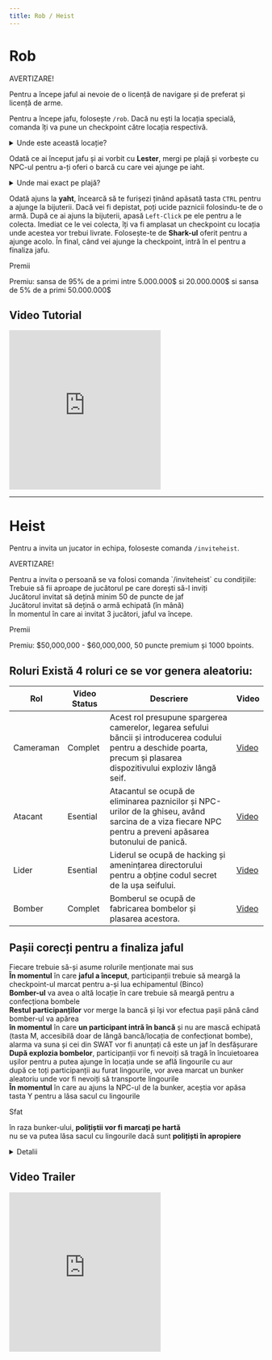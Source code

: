 ```yaml
---
title: Rob / Heist
---
```


# Rob

<div class="warning-container">
    <p class="title">AVERTIZARE!</p>
    <p class="description">
        Pentru a începe jaful ai nevoie de o licență de navigare și de preferat și licență de arme.
    </p>
</div>

Pentru a începe jafu, folosește `/rob`. Dacă nu ești la locația specială, comanda îți va pune un checkpoint către locația respectivă.


<details class="details custom-block">
    <summary>Unde este această locație?</summary>
    <p>![rob](https://i.imgur.com/CdrtgAs.png "locatie")</p>
</details>

Odată ce ai început jafu și ai vorbit cu **Lester**, mergi pe plajă și vorbește cu NPC-ul pentru a-ți oferi o barcă cu care vei ajunge pe iaht.

<details class="details custom-block">
    <summary>Unde mai exact pe plajă?</summary>
    <p>![rob](https://i.imgur.com/ZGYTsNk.png "Locatie plaja")</p>
</details>

Odată ajuns la **yaht**, încearcă să te furișezi ținând apăsată tasta `CTRL` pentru a ajunge la bijuterii.
Dacă vei fi depistat, poți ucide paznicii folosindu-te de o armă.
După ce ai ajuns la bijuterii, apasă `Left-Click` pe ele pentru a le colecta.
Imediat ce le vei colecta, îți va fi amplasat un checkpoint cu locația unde acestea vor trebui livrate.
Folosește-te de **Shark-ul** oferit pentru a ajunge acolo. 
În final, când vei ajunge la checkpoint, intră în el pentru a finaliza jafu.

<div class="important-container">
    <p class="title">Premii</p>
    <p class="description">Premiu: sansa de 95% de a primi intre 5.000.000$ si 20.000.000$ si sansa de 5% de a primi 50.000.000$</p>
</div>

## Video Tutorial 
<iframe height="315" src="https://www.youtube.com/embed/zXyVAhWTKow?si=I89cc4iy7QyYF2VX&amp;controls=0&rel=0&showinfo=0" title="YouTube video player" frameborder="0" allow="accelerometer; autoplay; clipboard-write; encrypted-media; gyroscope; picture-in-picture; web-share" allowfullscreen></iframe>
<br> <hr>


# Heist

Pentru a invita un jucator in echipa, foloseste comanda `/inviteheist`.

<div class="warning-container">
    <p class="title">AVERTIZARE!</p>
    <p class="description">
        Pentru a invita o persoană se va folosi comanda `/inviteheist` cu condițiile: <br>
        Trebuie să fii aproape de jucătorul pe care dorești să-l inviți <br>
        Jucătorul invitat să dețină minim 50 de puncte de jaf <br>
        Jucătorul invitat să dețină o armă echipată (în mână) <br>
        În momentul în care ai invitat 3 jucători, jaful va începe. <br>
    </p>
</div>


<div class="important-container">
    <p class="title">Premii</p>
    <p class="description">Premiu: $50,000,000 - $60,000,000, 50 puncte premium și 1000 bpoints.</p>
</div>

## Roluri Există 4 roluri ce se vor genera aleatoriu: 
| Rol          | Video Status | Descriere                                                                                                                                                                    | Video |
|--------------|--------------|-----------------------------------------------------------------------------------------------------------------------------------------------------------------------------|------------|
| Cameraman    | Complet      | Acest rol presupune spargerea camerelor, legarea sefului băncii și introducerea codului pentru a deschide poarta, precum și plasarea dispozitivului exploziv lângă seif.     | [Video](https://www.youtube.com/embed/IB0TFhwna7k?si=Xo0xJSPSZjtvOLYf&controls=0&showinfo=0&rel=0)        |
| Atacant      | Esential     | Atacantul se ocupă de eliminarea paznicilor și NPC-urilor de la ghiseu, având sarcina de a viza fiecare NPC pentru a preveni apăsarea butonului de panică.                     | [Video](https://www.youtube.com/embed/932SmLrX3rQ?si=gKT8L8sTI7Ji9VlH&controls=0&showinfo=0&rel=0)        |
| Lider        | Esential      | Liderul se ocupă de hacking și amenințarea directorului pentru a obține codul secret de la ușa seifului.                                                                      | [Video](https://www.youtube.com/embed/vePtW1KsxD0?si=4ByHY7kfG9nuBX2d&controls=0&showinfo=0&rel=0)        |
| Bomber       | Complet     | Bomberul se ocupă de fabricarea bombelor și plasarea acestora.                                                                                                                 | [Video](https://www.youtube.com/embed/mINVctZdWLY?si=RCAFesGkpl_teFXI&controls=0&showinfo=0&rel=0)        |

## Pașii corecți pentru a finaliza jaful
Fiecare trebuie să-și asume rolurile menționate mai sus <br>
**În momentul** în care **jaful a început**, participanții trebuie să meargă la checkpoint-ul marcat pentru a-și lua echipamentul (Binco) <br>
**Bomber-ul** va avea o altă locație în care trebuie să meargă pentru a confecționa bombele <br>
**Restul participanților** vor merge la bancă și își vor efectua pașii până când bomber-ul va apărea <br>
**în momentul** în care **un participant intră în bancă** și nu are mască echipată (tasta M, accesibilă doar de lângă bancă/locația de confecționat bombe), alarma va suna și cei din SWAT vor fi anunțați că este un jaf în desfășurare <br>
**După explozia bombelor**, participanții vor fi nevoiți să tragă în încuietoarea ușilor pentru a putea ajunge în locația unde se află lingourile cu aur <br>
după ce toți participanții au furat lingourile, vor avea marcat un bunker aleatoriu unde vor fi nevoiți să transporte lingourile <br>
**În momentul** în care au ajuns la NPC-ul de la bunker, aceștia vor apăsa tasta Y pentru a lăsa sacul cu lingourile <br>


<div class="tip-container">
    <p class="title">Sfat</p>
    <p class="description">în raza bunker-ului, <strong>polițiștii vor fi marcați pe hartă</strong> <br>
        nu se va putea lăsa sacul cu lingourile dacă sunt <strong>polițiști în apropiere</strong>
    </p>
</div>


<details class="details custom-block">
    <summary>Detalii</summary>
    <p>cei din SWAT vor fi recompensați pentru fiecare ucigaș făcut pe un participant la jaf cu: 5 puncte premium, 100 bpoints și aleatoriu între $1,000,000 și $1,250,000.</p>
    <p>SWAT-ul va fi anuntat in situatiile urmatoare: după 30 de secunde de la explozia bombelor, când camerele nu au fost distruse la timp, nd NPC-urile de la ghiseu nu au fost amenințate suficient.
    </p>
    <p>Participanții ce vor avea mască echipată vor fi undercover și nu vor putea fi localizați</p>
</details>




## Video Trailer 
<iframe height="315" src="https://www.youtube.com/embed/Sk0oZFI4Pjs?si=XH6EYxTYkuZnk4Mc;controls=0&rel=0&showinfo=0" title="YouTube video player" frameborder="0" allow="accelerometer; autoplay; clipboard-write; encrypted-media; gyroscope; picture-in-picture; web-share" allowfullscreen></iframe>
